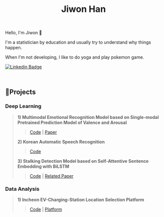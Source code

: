 <h1 align="center"> Jiwon Han </h1>

<br/>

Hello, I'm Jiwon 👋

I'm a statistician by education and usually try to understand why things happen. 

When I'm not developing, I like to do yoga and play pokemon game. 

[![Linkedin Badge](https://img.shields.io/badge/-LinkedIn-blue?style=flat-square&logo=Linkedin&logoColor=white&link=https://www.linkedin.com/in/jiwon-han-2bab29281/)](https://www.linkedin.com/in/jiwon-han-2bab29281/)

<br/>

## 🔭Projects
### Deep Learning
> **1) Multimodal Emotional Recognition Model based on Single-modal Pretrained Prediction Model of Valence and Arousal**
>
> > [Code](https://github.com/mutedlemon/KOR-Multimodal-Emotion-Recognition) | [Paper](https://www.dbpia.co.kr/journal/articleDetail?nodeId=NODE11113938&language=ko_KR&hasTopBanner=true)
>
> **2) Korean Automatic Speech Recognition**
>
> > [Code](https://github.com/mutedlemon/KOR-AI-Competition)
>
> **3) Stalking Detection Model based on Self-Attentive Sentence Embedding with BiLSTM**
> > [Code](https://github.com/mutedlemon/Stalking-Detection-Platform) | [Related Paper](https://arxiv.org/abs/1703.03130) 
> > 
### Data Analysis
> **1) Incheon EV-Charging-Station Location Selection Platform**
>
> > [Code](https://github.com/mutedlemon/ICN-Data-Competition) | [Platform](https://incheon.shinyapps.io/ev_demo/)
>
<br/>
